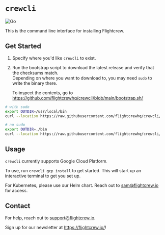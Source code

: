 # `crewcli`

![Go](https://github.com/flightcrewhq/cli/actions/workflows/go.yaml/badge.svg)

This is the command line interface for installing Flightcrew.

## Get Started

1. Specify where you'd like `crewcli` to exist.
2. Run the bootstrap script to download the latest release and verify that the checksums match. \
   Depending on where you want to download to, you may need `sudo` to write the binary there.

   To inspect the contents, go to <https://github.com/flightcrewhq/crewcli/blob/main/bootstrap.sh/>

```sh
# with sudo
export OUTDIR=/usr/local/bin
curl --location https://raw.githubusercontent.com/flightcrewhq/crewcli/main/bootstrap.sh | sudo OUTDIR=${OUTDIR} bash
```

```sh
# no sudo
export OUTDIR=./bin
curl --location https://raw.githubusercontent.com/flightcrewhq/crewcli/main/bootstrap.sh | bash
```

## Usage

`crewcli` currently supports Google Cloud Platform.

To use, run `crewcli gcp install` to get started. This will start up an interactive terminal to get you set up.

For Kubernetes, please use our Helm chart. Reach out to sam@flightcrew.io for access.

## Contact

For help, reach out to support@flightcrew.io.

Sign up for our newsletter at <https://flightcrew.io/>!
